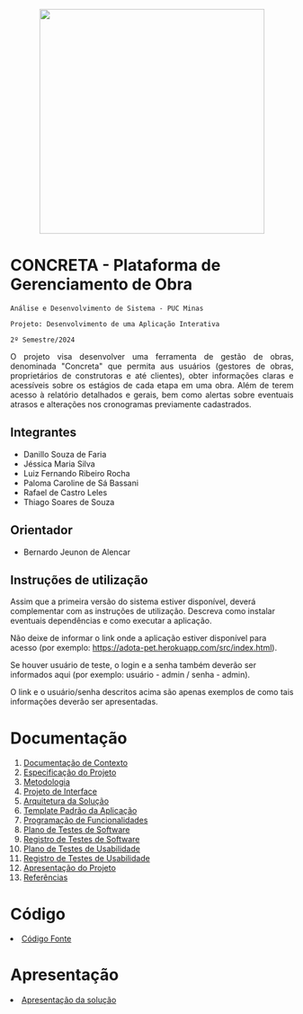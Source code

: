 <p align="center">
  <img src= "https://github.com/user-attachments/assets/3b5176ba-ff78-445b-8031-42a54677f696" width="400">
</p>

# CONCRETA - Plataforma de Gerenciamento de Obra

`Análise e Desenvolvimento de Sistema - PUC Minas`

`Projeto: Desenvolvimento de uma Aplicação Interativa`

`2º Semestre/2024`
<div align="justify">
O projeto visa desenvolver uma ferramenta de gestão de obras, denominada "Concreta" que permita aus usuários (gestores de obras, proprietários de construtoras e até clientes), obter informações claras e acessíveis sobre os estágios de cada etapa em uma obra. Além de terem acesso à relatório detalhados e gerais, bem  como alertas sobre eventuais atrasos e alterações nos cronogramas previamente cadastrados. 
<br/>
</div>


## Integrantes

* Danillo Souza de Faria
* Jéssica Maria Silva
* Luiz Fernando Ribeiro Rocha
* Paloma Caroline de Sá Bassani
* Rafael de Castro Leles
* Thiago Soares de Souza

## Orientador

* Bernardo Jeunon de Alencar

## Instruções de utilização

Assim que a primeira versão do sistema estiver disponível, deverá complementar com as instruções de utilização. Descreva como instalar eventuais dependências e como executar a aplicação.

Não deixe de informar o link onde a aplicação estiver disponível para acesso (por exemplo: https://adota-pet.herokuapp.com/src/index.html).

Se houver usuário de teste, o login e a senha também deverão ser informados aqui (por exemplo: usuário - admin / senha - admin).

O link e o usuário/senha descritos acima são apenas exemplos de como tais informações deverão ser apresentadas.

# Documentação

<ol>
<li><a href="docs/01-Documentação de Contexto.md"> Documentação de Contexto</a></li>
<li><a href="docs/02-Especificação do Projeto.md"> Especificação do Projeto</a></li>
<li><a href="docs/03-Metodologia.md"> Metodologia</a></li>
<li><a href="docs/04-Projeto de Interface.md"> Projeto de Interface</a></li>
<li><a href="docs/05-Arquitetura da Solução.md"> Arquitetura da Solução</a></li>
<li><a href="docs/06-Template Padrão da Aplicação.md"> Template Padrão da Aplicação</a></li>
<li><a href="docs/07-Programação de Funcionalidades.md"> Programação de Funcionalidades</a></li>
<li><a href="docs/08-Plano de Testes de Software.md"> Plano de Testes de Software</a></li>
<li><a href="docs/09-Registro de Testes de Software.md"> Registro de Testes de Software</a></li>
<li><a href="docs/10-Plano de Testes de Usabilidade.md"> Plano de Testes de Usabilidade</a></li>
<li><a href="docs/11-Registro de Testes de Usabilidade.md"> Registro de Testes de Usabilidade</a></li>
<li><a href="docs/12-Apresentação do Projeto.md"> Apresentação do Projeto</a></li>
<li><a href="docs/13-Referências.md"> Referências</a></li>
</ol>

# Código

<li><a href="src/README.md"> Código Fonte</a></li>

# Apresentação

<li><a href="presentation/README.md"> Apresentação da solução</a></li>
